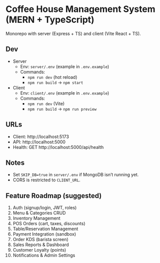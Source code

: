 # Coffee House Management System (MERN + TypeScript)

Monorepo with server (Express + TS) and client (Vite React + TS).

## Dev
- Server
  - Env: `server/.env` (example in `.env.example`)
  - Commands:
    - `npm run dev` (hot reload)
    - `npm run build` -> `npm start`
- Client
  - Env: `client/.env` (example in `.env.example`)
  - Commands:
    - `npm run dev` (Vite)
    - `npm run build` -> `npm run preview`

## URLs
- Client: http://localhost:5173
- API: http://localhost:5000
- Health: GET http://localhost:5000/api/health

## Notes
- Set `SKIP_DB=true` in `server/.env` if MongoDB isn’t running yet.
- CORS is restricted to `CLIENT_URL`.

## Feature Roadmap (suggested)
1. Auth (signup/login, JWT, roles)
2. Menu & Categories CRUD
3. Inventory Management
4. POS Orders (cart, taxes, discounts)
5. Table/Reservation Management
6. Payment Integration (sandbox)
7. Order KDS (barista screen)
8. Sales Reports & Dashboard
9. Customer Loyalty (points)
10. Notifications & Admin Settings
